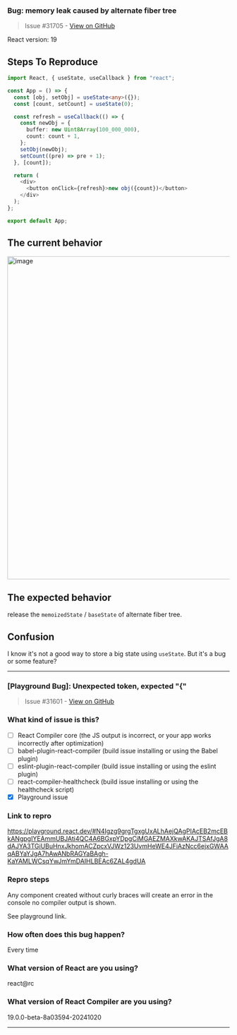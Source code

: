 ### Bug: memory leak caused by alternate fiber tree

> Issue #31705 - [View on GitHub](https://github.com/facebook/react/issues/31705)

<!--
  Please provide a clear and concise description of what the bug is. Include
  screenshots if needed. Please test using the latest version of the relevant
  React packages to make sure your issue has not already been fixed.
-->

React version: 19

## Steps To Reproduce

```typescript
import React, { useState, useCallback } from "react";

const App = () => {
  const [obj, setObj] = useState<any>({});
  const [count, setCount] = useState(0);

  const refresh = useCallback(() => {
    const newObj = {
      buffer: new Uint8Array(100_000_000),
      count: count + 1,
    };
    setObj(newObj);
    setCount((pre) => pre + 1);
  }, [count]);

  return (
    <div>
      <button onClick={refresh}>new obj({count})</button>
    </div>
  );
};

export default App;
```

## The current behavior
<img width="732" alt="image" src="https://github.com/user-attachments/assets/503bfa91-0bae-46cd-a4d7-a103f8cd4e2f">

## The expected behavior
release the `memoizedState` / `baseState` of alternate fiber tree.

## Confusion
I know it's not a good way to store a big state using `useState`. But it's a bug or some feature?


---

### [Playground Bug]: Unexpected token, expected "{"

> Issue #31601 - [View on GitHub](https://github.com/facebook/react/issues/31601)

### What kind of issue is this?

- [ ] React Compiler core (the JS output is incorrect, or your app works incorrectly after optimization)
- [ ] babel-plugin-react-compiler (build issue installing or using the Babel plugin)
- [ ] eslint-plugin-react-compiler (build issue installing or using the eslint plugin)
- [ ] react-compiler-healthcheck (build issue installing or using the healthcheck script)
- [x] Playground issue

### Link to repro

https://playground.react.dev/#N4Igzg9grgTgxgUxALhAejQAgPIAcEB2mcEBkANgpgIYEAmmUBJAti4QC4A6BGxpYDpgCiMGAEZMAXkwAKAJTSAfJgA8dAJYA3TGiUBuHnxJkhomACZpcxVJWz123UvmHeWE4JFiAzNcc6ejxGWAAqABYaYJgA7hAwANbRAGYaBAgh-KaYAMLWCsqYwJmYmDAIHLBEAc6ZAL4gdUA

### Repro steps

Any component created without curly braces will create an error in the console no compiler output is shown.

See playground link.

### How often does this bug happen?

Every time

### What version of React are you using?

react@rc

### What version of React Compiler are you using?

19.0.0-beta-8a03594-20241020

---

